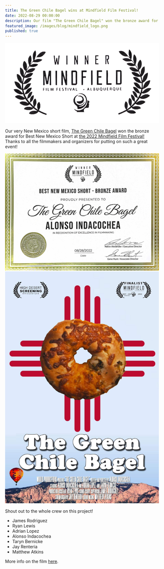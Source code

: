 ```yaml
---
title: The Green Chile Bagel wins at Mindfield Film Festival!
date: 2022-08-29 00:00:00
description: Our film "The Green Chile Bagel" won the bronze award for Best New Mexico Short at the 2022 Mindfield Film Festival!
featured_image: /images/blog/mindfield_logo.png
published: true
---
```

![](/images/blog/mindfield_laurel.png)

Our very New Mexico short film, [The Green Chile Bagel](/project/the-green-chile-bagel) won the bronze award for Best New Mexico Short at [the 2022 Mindfield Film Festival!](http://abq.mindfieldfilmfest.com/winnerslive2022.html) Thanks to all the filmmakers and organizers for putting on such a great event!

<div class="gallery" data-columns="2">
	<img src="/images/blog/mindfield_award.jpg">
	<img src="/images/green_chile_bagel/poster.jpg">
</div>

Shout out to the whole crew on this project!

* James Rodriguez
* Ryan Lewis
* Adrian Lopez
* Alonso Indacochea
* Taryn Bernicke
* Jay Renteria
* Matthew Atkins

More info on the film [here](/project/the-green-chile-bagel).